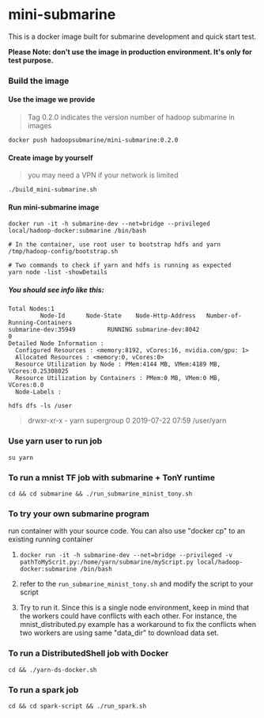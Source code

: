 <!--
Licensed under the Apache License, Version 2.0 (the "License");
you may not use this file except in compliance with the License.
You may obtain a copy of the License at

http://www.apache.org/licenses/LICENSE-2.0

Unless required by applicable law or agreed to in writing, software
distributed under the License is distributed on an "AS IS" BASIS,
WITHOUT WARRANTIES OR CONDITIONS OF ANY KIND, either express or implied.
See the License for the specific language governing permissions and
limitations under the License.
-->

# mini-submarine

This is a docker image built for submarine development and quick start test.

**Please Note: don't use the image in production environment. It's only for test purpose.**

### Build the image

#### Use the image we provide

> Tag 0.2.0 indicates the version number of hadoop submarine in images

```
docker push hadoopsubmarine/mini-submarine:0.2.0 
```

#### Create image by yourself

> you may need a VPN if your network is limited

```
./build_mini-submarine.sh
```

#### Run mini-submarine image

```
docker run -it -h submarine-dev --net=bridge --privileged local/hadoop-docker:submarine /bin/bash

# In the container, use root user to bootstrap hdfs and yarn
/tmp/hadoop-config/bootstrap.sh

# Two commands to check if yarn and hdfs is running as expected
yarn node -list -showDetails
```

##### You should see info like this:

```
Total Nodes:1
         Node-Id      Node-State	Node-Http-Address	Number-of-Running-Containers
submarine-dev:35949         RUNNING	submarine-dev:8042                            0
Detailed Node Information :
  Configured Resources : <memory:8192, vCores:16, nvidia.com/gpu: 1>
  Allocated Resources : <memory:0, vCores:0>
  Resource Utilization by Node : PMem:4144 MB, VMem:4189 MB, VCores:0.25308025
  Resource Utilization by Containers : PMem:0 MB, VMem:0 MB, VCores:0.0
  Node-Labels :
```

```
hdfs dfs -ls /user
```

> drwxr-xr-x   - yarn supergroup          0 2019-07-22 07:59 /user/yarn



### Use yarn user to run job

```
su yarn
```

### To run a mnist TF job with submarine + TonY runtime
```
cd && cd submarine && ./run_submarine_minist_tony.sh
```

### To try your own submarine program

run container with your source code. You can also use "docker cp" to an existing running container

1. `docker run -it -h submarine-dev --net=bridge --privileged -v pathToMyScrit.py:/home/yarn/submarine/myScript.py local/hadoop-docker:submarine /bin/bash`

2. refer to the `run_submarine_minist_tony.sh` and modify the script to your script

3. Try to run it. Since this is a single node environment, keep in mind that the workers could have conflicts with each other. For instance, the mnist_distributed.py example has a workaround to fix the conflicts when two workers are using same "data_dir" to download data set.


### To run a DistributedShell job with Docker
```
cd && ./yarn-ds-docker.sh
```

### To run a spark job
```
cd && cd spark-script && ./run_spark.sh
```
